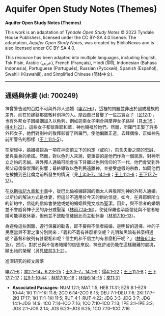 # Aquifer Open Study Notes (Themes)

**Aquifer Open Study Notes (Themes)**

This work is an adaptation of *Tyndale Open Study Notes* © 2023 Tyndale House Publishers, licensed under the CC BY\-SA 4\.0 license. The adaptation, *Aquifer Open Study Notes*, was created by BiblioNexus and is also licensed under CC BY\-SA 4\.0\.

This resource has been adapted into multiple languages, including English, Tok Pisin, Arabic (عربي), French (Français), Hindi (हिंदी), Indonesian (Bahasa Indonesia), Portuguese (Português), Russian (Русский), Spanish (Español), Swahili (Kiswahili), and Simplified Chinese (简体中文).



--------------------------------

## 通婚與休妻 (id: 700249)

神曾警告祂的百姓不可與外邦人通婚（[申7:1–6](https://ref.ly/Deut7:1-Deut7:6)）。這裡的問題並非出於國或種族的差異，而在於嫁娶那些敬拜別神的人。摩西自己曾娶了一位古實女子（[民12:1](https://ref.ly/Num12:1)），也有外邦女子因婚姻加入以色列，例如迦南女子喇合與摩押女子路得（見[太1:5](https://ref.ly/Matt1:5)；[得4:1–22](https://ref.ly/Ruth4:1-Ruth4:22)）。這些女子都信靠耶和華，神也賜福於她們。然而，所羅門王娶了許多外邦女子，她們對別神的敬拜影響了所羅門，使他偏離正道，去拜偶像，正如神先前所警告的那樣（[王上11:1–5](https://ref.ly/1Kgs11:1-1Kgs11:5)）。

在聖經中，婚姻被視為一項在神面前立下的約定（或約），包含夫妻之間的忠誠、愛與委身的承諾。然而，對以色列人來說，更重要的是他們作為一個民族，對神所立之約的忠誠。與外邦人通婚可能會生下背離以色列信仰的下一代，他們會受到外邦父母偶像崇拜的影響；最終導致以色列民遠離神，並接受虛假的宗教，如同他們在被擄到巴比倫之前所發生的情況（見[士3:3–7，](https://ref.ly/Judg3:3-Judg3:7)[14:1–9](https://ref.ly/Judg14:1-Judg14:9)；[王上11:1–8](https://ref.ly/1Kgs11:1-1Kgs11:8)；[王下17:7–17](https://ref.ly/2Kgs17:7-2Kgs17:17)）。

在[以斯拉記九章和十章](https://ref.ly/Ezra9:1-Ezra10:44)中，從巴比倫被擄歸回的猶太人與敬拜別神的外邦人通婚。以斯拉的解決方式是休妻，但這並不適用於今天的新約信徒。如今，在與耶穌所立的新約中，信徒的信仰會使他或她的婚姻與兒女成為聖潔。因此，與不信者的婚姻並不會威脅神子民的身分或聖潔（[林前7:14–16](https://ref.ly/1Cor7:14-1Cor7:16)）。使徒保羅也承認信徒與不信者結婚可能導致休妻，但他並不鼓勵信徒因此而主動休妻（[林前7:10–13](https://ref.ly/1Cor7:10-1Cor7:13)）。

為避免這些困難，遵行保羅的勸告，即不要與不信者結婚，是明智的選擇。神的子民應當與不潔之事分別開來：「義和不義有甚麼相交呢？光明和黑暗有甚麼相通呢？基督和彼列有甚麼相和呢？信主的和不信主的有甚麼相干呢？」（[林後6:14–15](https://ref.ly/2Cor6:14-2Cor6:15)）。然而，對於已與不信者結婚的信徒來說，神應許祂仍能在這樣艱難的處境，顯出祂的榮耀（另見[彼前3:1–2](https://ref.ly/1Pet3:1-1Pet3:2)）。

進深研究的經文段落

[申7:1–6](https://ref.ly/Deut7:1-Deut7:6)；[書2:1–14，](https://ref.ly/Josh2:1-Josh2:14)[6:23–25](https://ref.ly/Josh6:23-Josh6:25)；[士3:3–7，](https://ref.ly/Judg3:3-Judg3:7)[14:1–9](https://ref.ly/Judg14:1-Judg14:9)；[得4:1–22](https://ref.ly/Ruth4:1-Ruth4:22)；[王上11:1–8](https://ref.ly/1Kgs11:1-1Kgs11:8)；[王下17:7–17](https://ref.ly/2Kgs17:7-2Kgs17:17)；[拉9:1–10:44](https://ref.ly/Ezra9:1-Ezra10:44)；[林前7:10–16](https://ref.ly/1Cor7:10-1Cor7:16)；[林後6:14–15](https://ref.ly/2Cor6:14-2Cor6:15)；[來11:31](https://ref.ly/Heb11:31)

* **Associated Passages:** NUM 12:1; MAT 1:5; HEB 11:31; EZR 9:1–EZR 10:44; 1KI 11:1–1KI 11:8; 2CO 6:14–2CO 6:15; DEU 7:1–DEU 7:6; 2KI 17:7–2KI 17:17; 1KI 11:1–1KI 11:5; RUT 4:1–RUT 4:22; JDG 3:3–JDG 3:7; JDG 14:1–JDG 14:9; 1CO 7:14–1CO 7:16; 1CO 7:10–1CO 7:13; 1PE 3:1–1PE 3:2; JOS 2:1–JOS 2:14; JOS 6:23–JOS 6:25; 1CO 7:10–1CO 7:16

